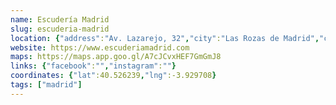 ```yaml
---
name: Escudería Madrid
slug: escuderia-madrid
location: {"address":"Av. Lazarejo, 32","city":"Las Rozas de Madrid","cap":28232}
website: https://www.escuderiamadrid.com
maps: https://maps.app.goo.gl/A7cJCvxHEF7GmGmJ8
links: {"facebook":"","instagram":""}
coordinates: {"lat":40.526239,"lng":-3.929708}
tags: ["madrid"]
---
```

